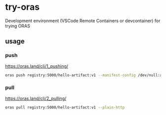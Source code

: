 # try-oras

Development environment (VSCode Remote Containers or devcontainer) for trying ORAS

## usage

### push

https://oras.land/cli/1_pushing/ 

```bash
oras push registry:5000/hello-artifact:v1 --manifest-config /dev/null:application/vnd.acme.rocket.config ./artifact.txt --plain-http
```

### pull

https://oras.land/cli/2_pulling/

```bash
oras pull registry:5000/hello-artifact:v1 --plain-http
```